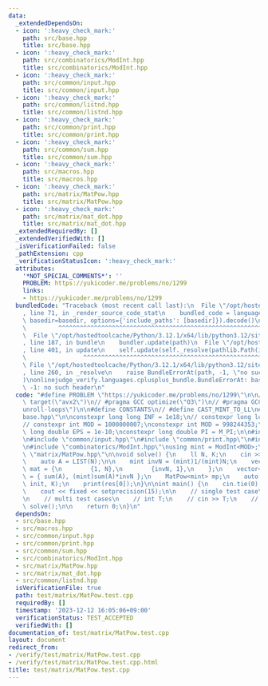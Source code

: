 ```yaml
---
data:
  _extendedDependsOn:
  - icon: ':heavy_check_mark:'
    path: src/base.hpp
    title: src/base.hpp
  - icon: ':heavy_check_mark:'
    path: src/combinatorics/ModInt.hpp
    title: src/combinatorics/ModInt.hpp
  - icon: ':heavy_check_mark:'
    path: src/common/input.hpp
    title: src/common/input.hpp
  - icon: ':heavy_check_mark:'
    path: src/common/listnd.hpp
    title: src/common/listnd.hpp
  - icon: ':heavy_check_mark:'
    path: src/common/print.hpp
    title: src/common/print.hpp
  - icon: ':heavy_check_mark:'
    path: src/common/sum.hpp
    title: src/common/sum.hpp
  - icon: ':heavy_check_mark:'
    path: src/macros.hpp
    title: src/macros.hpp
  - icon: ':heavy_check_mark:'
    path: src/matrix/MatPow.hpp
    title: src/matrix/MatPow.hpp
  - icon: ':heavy_check_mark:'
    path: src/matrix/mat_dot.hpp
    title: src/matrix/mat_dot.hpp
  _extendedRequiredBy: []
  _extendedVerifiedWith: []
  _isVerificationFailed: false
  _pathExtension: cpp
  _verificationStatusIcon: ':heavy_check_mark:'
  attributes:
    '*NOT_SPECIAL_COMMENTS*': ''
    PROBLEM: https://yukicoder.me/problems/no/1299
    links:
    - https://yukicoder.me/problems/no/1299
  bundledCode: "Traceback (most recent call last):\n  File \"/opt/hostedtoolcache/Python/3.12.1/x64/lib/python3.12/site-packages/onlinejudge_verify/documentation/build.py\"\
    , line 71, in _render_source_code_stat\n    bundled_code = language.bundle(stat.path,\
    \ basedir=basedir, options={'include_paths': [basedir]}).decode()\n          \
    \         ^^^^^^^^^^^^^^^^^^^^^^^^^^^^^^^^^^^^^^^^^^^^^^^^^^^^^^^^^^^^^^^^^^^^^^^^^^^^^^^^^\n\
    \  File \"/opt/hostedtoolcache/Python/3.12.1/x64/lib/python3.12/site-packages/onlinejudge_verify/languages/cplusplus.py\"\
    , line 187, in bundle\n    bundler.update(path)\n  File \"/opt/hostedtoolcache/Python/3.12.1/x64/lib/python3.12/site-packages/onlinejudge_verify/languages/cplusplus_bundle.py\"\
    , line 401, in update\n    self.update(self._resolve(pathlib.Path(included), included_from=path))\n\
    \                ^^^^^^^^^^^^^^^^^^^^^^^^^^^^^^^^^^^^^^^^^^^^^^^^^^^^^^^^^\n \
    \ File \"/opt/hostedtoolcache/Python/3.12.1/x64/lib/python3.12/site-packages/onlinejudge_verify/languages/cplusplus_bundle.py\"\
    , line 260, in _resolve\n    raise BundleErrorAt(path, -1, \"no such header\"\
    )\nonlinejudge_verify.languages.cplusplus_bundle.BundleErrorAt: base.hpp: line\
    \ -1: no such header\n"
  code: "#define PROBLEM \"https://yukicoder.me/problems/no/1299\"\n\n// #pragma GCC\
    \ target(\"avx2\")\n// #pragma GCC optimize(\"O3\")\n// #pragma GCC optimize(\"\
    unroll-loops\")\n\n#define CONSTANTS\n// #define CAST_MINT_TO_LL\n#include \"\
    base.hpp\"\n\nconstexpr long long INF = 1e18;\n// constexpr long long INF = LONG_LONG_MAX;\n\
    // constexpr int MOD = 1000000007;\nconstexpr int MOD = 998244353;\nconstexpr\
    \ long double EPS = 1e-10;\nconstexpr long double PI = M_PI;\n\n#include \"macros.hpp\"\
    \n#include \"common/input.hpp\"\n#include \"common/print.hpp\"\n#include \"common/sum.hpp\"\
    \n#include \"combinatorics/ModInt.hpp\"\nusing mint = ModInt<MOD>;\n\n#include\
    \ \"matrix/MatPow.hpp\"\n\nvoid solve() {\n    ll N, K;\n    cin >> N >> K;\n\
    \    auto A = LIST(N);\n\n    mint invN = (mint)1/(mint)N;\n    vector<vector<mint>>\
    \ mat = {\n        {1, N},\n        {invN, 1},\n    };\n    vector<mint> init\
    \ = { sum(A), (mint)sum(A)*invN };\n    MatPow<mint> mp;\n    auto res = mp.solve(mat,\
    \ init, K);\n    print(res[0]);\n}\n\nint main() {\n    cin.tie(0);\n    ios::sync_with_stdio(false);\n\
    \    cout << fixed << setprecision(15);\n\n    // single test case\n    solve();\n\
    \n    // multi test cases\n    // int T;\n    // cin >> T;\n    // while (T--)\
    \ solve();\n\n    return 0;\n}\n"
  dependsOn:
  - src/base.hpp
  - src/macros.hpp
  - src/common/input.hpp
  - src/common/print.hpp
  - src/common/sum.hpp
  - src/combinatorics/ModInt.hpp
  - src/matrix/MatPow.hpp
  - src/matrix/mat_dot.hpp
  - src/common/listnd.hpp
  isVerificationFile: true
  path: test/matrix/MatPow.test.cpp
  requiredBy: []
  timestamp: '2023-12-12 16:05:06+09:00'
  verificationStatus: TEST_ACCEPTED
  verifiedWith: []
documentation_of: test/matrix/MatPow.test.cpp
layout: document
redirect_from:
- /verify/test/matrix/MatPow.test.cpp
- /verify/test/matrix/MatPow.test.cpp.html
title: test/matrix/MatPow.test.cpp
---
```

